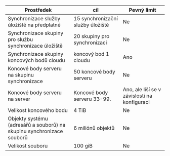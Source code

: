 | Prostředek | cíl | Pevný limit |
|----------|--------------|------------|
| Synchronizace služby úložiště na předplatné | 15 synchronizační služby úložiště | Ne |
| Synchronizace skupiny pro službu synchronizace úložiště | 20 skupiny pro synchronizaci | Ne |
| Synchronizace skupiny koncových bodů cloudu | koncový bod 1 cloudu | Ano |
| Koncové body serveru na skupinu synchronizace | 50 koncové body serveru | Ne |
| Koncové body serveru na server | Koncové body serveru 33-99. | Ano, ale liší se v závislosti na konfiguraci |
| Velikost koncového bodu | 4 TiB | Ne |
| Objekty systému (adresářů a souborů) na skupinu synchronizace souborů | 6 miliónů objektů | Ne |
| Velikost souboru | 100 giB | Ne |